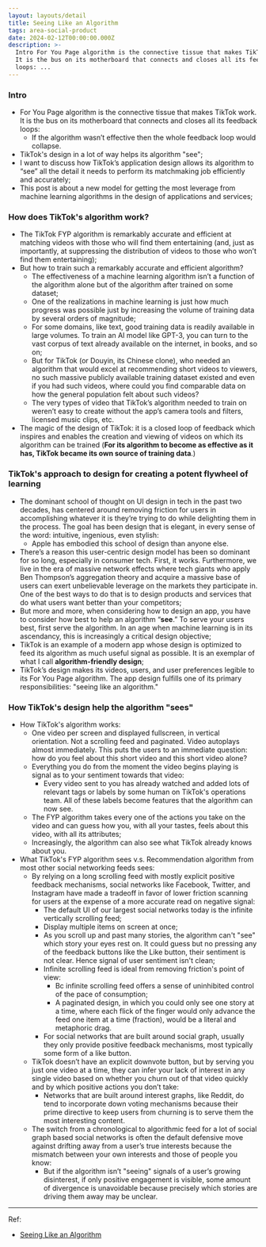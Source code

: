 ```yaml
---
layout: layouts/detail
title: Seeing Like an Algorithm
tags: area-social-product
date: 2024-02-12T00:00:00.000Z
description: >-
  Intro For You Page algorithm is the connective tissue that makes TikTok work.
  It is the bus on its motherboard that connects and closes all its feedback
  loops: ...
---
```

### Intro
* For You Page algorithm is the connective tissue that makes TikTok work. It is the bus on its motherboard that connects and closes all its feedback loops: 
    * If the algorithm wasn’t effective then the whole feedback loop would collapse. 
* TikTok's design in a lot of way helps its algorithm "see"; 
* I want to discuss how TikTok’s application design allows its algorithm to “see” all the detail it needs to perform its matchmaking job efficiently and accurately; 
* This post is about a new model for getting the most leverage from machine learning algorithms in the design of applications and services; 

### How does TikTok's algorithm work?
* The TikTok FYP algorithm is remarkably accurate and efficient at matching videos with those who will find them entertaining (and, just as importantly, at suppressing the distribution of videos to those who won’t find them entertaining); 
* But how to train such a remarkably accurate and efficient algorithm? 
    * The effectiveness of a machine learning algorithm isn’t a function of the algorithm alone but of the algorithm after trained on some dataset; 
    * One of the realizations in machine learning is just how much progress was possible just by increasing the volume of training data by several orders of magnitude; 
    * For some domains, like text, good training data is readily available in large volumes. To train an AI model like GPT-3, you can turn to the vast corpus of text already available on the internet, in books, and so on; 
    * But for TikTok (or Douyin, its Chinese clone), who needed an algorithm that would excel at recommending short videos to viewers, no such massive publicly available training dataset existed and even if you had such videos, where could you find comparable data on how the general population felt about such videos? 
    * The very types of video that TikTok’s algorithm needed to train on weren’t easy to create without the app’s camera tools and filters, licensed music clips, etc. 
* The magic of the design of TikTok: it is a closed loop of feedback which inspires and enables the creation and viewing of videos on which its algorithm can be trained (**For its algorithm to become as effective as it has, TikTok became its own source of training data**.) 

### TikTok's approach to design for creating a potent flywheel of learning
* The dominant school of thought on UI design in tech in the past two decades, has centered around removing friction for users in accomplishing whatever it is they’re trying to do while delighting them in the process. The goal has been design that is elegant, in every sense of the word: intuitive, ingenious, even stylish: 
    * Apple has embodied this school of design than anyone else. 
* There’s a reason this user-centric design model has been so dominant for so long, especially in consumer tech. First, it works. Furthermore, we live in the era of massive network effects where tech giants who apply Ben Thompson’s aggregation theory and acquire a massive base of users can exert unbelievable leverage on the markets they participate in. One of the best ways to do that is to design products and services that do what users want better than your competitors; 
* But more and more, when considering how to design an app, you have to consider how best to help an algorithm “**see**.” To serve your users best, first serve the algorithm. In an age when machine learning is in its ascendancy, this is increasingly a critical design objective; 
* TikTok is an example of a modern app whose design is optimized to feed its algorithm as much useful signal as possible. It is an exemplar of what I call **algorithm-friendly design**; 
* TikTok’s design makes its videos, users, and user preferences legible to its For You Page algorithm. The app design fulfills one of its primary responsibilities: "seeing like an algorithm." 

### How TikTok's design help the algorithm "sees"
* How TikTok's algorithm works: 
    * One video per screen and displayed fullscreen, in vertical orientation. Not a scrolling feed and paginated. Video autoplays almost immediately. This puts the users to an immediate question: how do you feel about this short video and this short video alone? 
    * Everything you do from the moment the video begins playing is signal as to your sentiment towards that video: 
        * Every video sent to you has already watched and added lots of relevant tags or labels by some human on TikTok's operations team. All of these labels become features that the algorithm can now see. 
    * The FYP algorithm takes every one of the actions you take on the video and can guess how you, with all your tastes, feels about this video, with all its attributes; 
    * Increasingly, the algorithm can also see what TikTok already knows about you. 
* What TikTok's FYP algorithm sees v.s. Recommendation algorithm from most other social networking feeds sees: 
    * By relying on a long scrolling feed with mostly explicit positive feedback mechanisms, social networks like Facebook, Twitter, and Instagram have made a tradeoff in favor of lower friction scanning for users at the expense of a more accurate read on negative signal: 
        * The default UI of our largest social networks today is the infinite vertically scrolling feed; 
        * Display multiple items on screen at once; 
        * As you scroll up and past many stories, the algorithm can't "see" which story your eyes rest on. It could guess but no pressing any of the feedback buttons like the Like button, their sentiment is not clear. Hence signal of user sentiment isn't clean; 
        * Infinite scrolling feed is ideal from removing friction's point of view: 
            * Bc infinite scrolling feed offers a sense of uninhibited control of the pace of consumption; 
            * A paginated design, in which you could only see one story at a time, where each flick of the finger would only advance the feed one item at a time (fraction), would be a literal and metaphoric drag. 
        * For social networks that are built around social graph, usually they only provide positive feedback mechanisms, most typically some form of a like button. 
    * TikTok doesn’t have an explicit downvote button, but by serving you just one video at a time, they can infer your lack of interest in any single video based on whether you churn out of that video quickly and by which positive actions you don’t take: 
        * Networks that are built around interest graphs, like Reddit, do tend to incorporate down voting mechanisms because their prime directive to keep users from churning is to serve them the most interesting content. 
    * The switch from a chronological to algorithmic feed for a lot of social graph based social networks is often the default defensive move against drifting away from a user’s true interests because the mismatch between your own interests and those of people you know: 
        * But if the algorithm isn’t "seeing" signals of a user’s growing disinterest, if only positive engagement is visible, some amount of divergence is unavoidable because precisely which stories are driving them away may be unclear. 

---

Ref:
* <a href="https://www.eugenewei.com/blog/2020/9/18/seeing-like-an-algorithm" target="_blank">Seeing Like an Algorithm</a>
